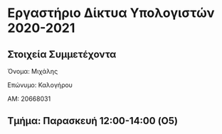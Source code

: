 # Εργαστήριο Δίκτυα Υπολογιστών 2020-2021
## Στοιχεία Συμμετέχοντα
Όνομα: Μιχάλης

Επώνυμο: Καλογήρου

ΑΜ: 20668031

## Τμήμα: Παρασκευή 12:00-14:00 (O5)
